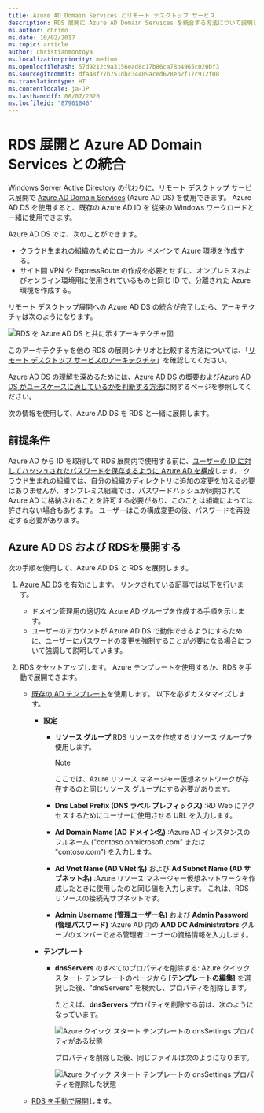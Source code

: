 ```yaml
---
title: Azure AD Domain Services とリモート デスクトップ サービス
description: RDS 展開に Azure AD Domain Services を統合する方法について説明します。
ms.author: chrimo
ms.date: 10/02/2017
ms.topic: article
author: christianmontoya
ms.localizationpriority: medium
ms.openlocfilehash: 57d9212c9a3156ead8c17b86ca78b4965c020bf3
ms.sourcegitcommit: dfa48f77b751dbc34409aced628eb2f17c912f08
ms.translationtype: HT
ms.contentlocale: ja-JP
ms.lasthandoff: 08/07/2020
ms.locfileid: "87961846"
---
```

# <a name="integrate-azure-ad-domain-services-with-your-rds-deployment"></a>RDS 展開と Azure AD Domain Services との統合

Windows Server Active Directory の代わりに、リモート デスクトップ サービス展開で [Azure AD Domain Services](/azure/active-directory-domain-services/active-directory-ds-overview) (Azure AD DS) を使用できます。 Azure AD DS を使用すると、既存の Azure AD ID を 従来の Windows ワークロードと一緒に使用できます。

Azure AD DS では、次のことができます。
- クラウド生まれの組織のためにローカル ドメインで Azure 環境を作成する。
- サイト間 VPN や ExpressRoute の作成を必要とせずに、オンプレミスおよびオンライン環境用に使用されているものと同じ ID で、分離された Azure 環境を作成する。

リモート デスクトップ展開への Azure AD DS の統合が完了したら、アーキテクチャは次のようになります。

![RDS を Azure AD DS と共に示すアーキテクチャ図](media/aadds-rds.png)

このアーキテクチャを他の RDS の展開シナリオと比較する方法については、「[リモート デスクトップ サービスのアーキテクチャ](desktop-hosting-logical-architecture.md)」を確認してください。

Azure AD DS の理解を深めるためには、[Azure AD DS の概要](/azure/active-directory-domain-services/active-directory-ds-overview)および[Azure AD DS がユースケースに適しているかを判断する方法](/azure/active-directory-domain-services/active-directory-ds-comparison)に関するページを参照してください。

次の情報を使用して、Azure AD DS を RDS と一緒に展開します。

## <a name="prerequisites"></a>前提条件

Azure AD から ID を取得して RDS 展開内で使用する前に、[ユーザーの ID に対してハッシュされたパスワードを保存するように Azure AD を構成](/azure/active-directory-domain-services/active-directory-ds-getting-started-password-sync)します。 クラウド生まれの組織では、自分の組織のディレクトリに追加の変更を加える必要はありませんが、オンプレミス組織では、パスワードハッシュが同期されて Azure AD に格納されることを許可する必要があり、このことは組織によっては許されない場合もあります。 ユーザーはこの構成変更の後、パスワードを再設定する必要があります。

## <a name="deploy-azure-ad-ds-and-rds"></a>Azure AD DS および RDSを展開する
次の手順を使用して、Azure AD DS と RDS を展開します。

1. [Azure AD DS](/azure/active-directory-domain-services/active-directory-ds-getting-started) を有効にします。 リンクされている記事では以下を行います。
   - ドメイン管理用の適切な Azure AD グループを作成する手順を示します。
   - ユーザーのアカウントが Azure AD DS で動作できるようにするために、ユーザーにパスワードの変更を強制することが必要になる場合について強調して説明しています。

2. RDS をセットアップします。 Azure テンプレートを使用するか、RDS を手動で展開できます。
   - [既存の AD テンプレート](https://azure.microsoft.com/resources/templates/rds-deployment-existing-ad/)を使用します。 以下を必ずカスタマイズします。

     - **設定**
       - **リソース グループ**:RDS リソースを作成するリソース グループを使用します。
         > [!NOTE]
         > ここでは、Azure リソース マネージャー仮想ネットワークが存在するのと同じリソース グループにする必要があります。

       - **Dns Label Prefix (DNS ラベル プレフィックス)** :RD Web にアクセスするためにユーザーに使用させる URL を入力します。
       - **Ad Domain Name (AD ドメイン名)** :Azure AD インスタンスのフルネーム ("contoso.onmicrosoft.com" または "contoso.com") を入力します。
       - **Ad Vnet Name (AD VNet 名)** および **Ad Subnet Name (AD サブネット名)** :Azure リソース マネージャー仮想ネットワークを作成したときに使用したのと同じ値を入力します。 これは、RDS リソースの接続先サブネットです。
       - **Admin Username (管理ユーザー名)** および **Admin Password (管理パスワード)** :Azure AD 内の **AAD DC Administrators** グループのメンバーである管理者ユーザーの資格情報を入力します。

     - **テンプレート**
        - **dnsServers** のすべてのプロパティを削除する: Azure クイック スタート テンプレートのページから **[テンプレートの編集]** を選択した後、"dnsServers" を検索し、プロパティを削除します。

           たとえば、**dnsServers** プロパティを削除する前は、次のようになっています。

           ![Azure クイック スタート テンプレートの dnsSettings プロパティがある状態](media/rds-remove-dnssettings-before.png)

           プロパティを削除した後、同じファイルは次のようになります。

           ![Azure クイック スタート テンプレートの dnsSettings プロパティを削除した状態](media/rds-remove-dnssettings-after.png)

   - [RDS を手動で展開](rds-deploy-infrastructure.md)します。

